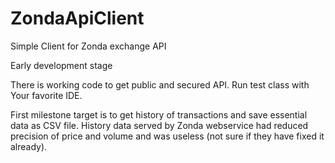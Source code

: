 # ZondaApiClient
Simple Client for Zonda exchange API

Early development stage

There is working code to get public and secured API. Run test class with Your favorite IDE.

First milestone target is to get history of transactions and save essential data as CSV file. History data served by Zonda webservice had reduced precision of price and volume and was useless (not sure if they have fixed it already). 
